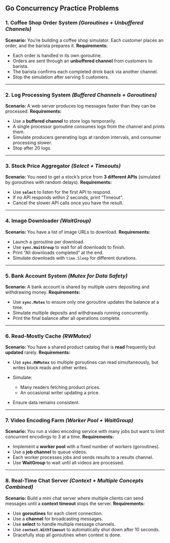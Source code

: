 ## **Go Concurrency Practice Problems**

### **1. Coffee Shop Order System** *(Goroutines + Unbuffered Channels)*

**Scenario:**
You’re building a coffee shop simulator. Each customer places an order, and the barista prepares it.
**Requirements:**

* Each order is handled in its own goroutine.
* Orders are sent through an **unbuffered channel** from customers to barista.
* The barista confirms each completed drink back via another channel.
* Stop the simulation after serving 5 customers.

---

### **2. Log Processing System** *(Buffered Channels + Goroutines)*

**Scenario:**
A web server produces log messages faster than they can be processed.
**Requirements:**

* Use a **buffered channel** to store logs temporarily.
* A single processor goroutine consumes logs from the channel and prints them.
* Simulate producers generating logs at random intervals, and consumer processing slower.
* Stop after 20 logs.

---

### **3. Stock Price Aggregator** *(Select + Timeouts)*

**Scenario:**
You need to get a stock’s price from **3 different APIs** (simulated by goroutines with random delays).
**Requirements:**

* Use **`select`** to listen for the first API to respond.
* If no API responds within 2 seconds, print “Timeout”.
* Cancel the slower API calls once you have the result.

---

### **4. Image Downloader** *(WaitGroup)*

**Scenario:**
You have a list of image URLs to download.
**Requirements:**

* Launch a goroutine per download.
* Use **`sync.WaitGroup`** to wait for all downloads to finish.
* Print “All downloads completed” at the end.
* Simulate downloads with `time.Sleep` for different durations.

---

### **5. Bank Account System** *(Mutex for Data Safety)*

**Scenario:**
A bank account is shared by multiple users depositing and withdrawing money.
**Requirements:**

* Use **`sync.Mutex`** to ensure only one goroutine updates the balance at a time.
* Simulate multiple deposits and withdrawals running concurrently.
* Print the final balance after all operations complete.

---

### **6. Read-Mostly Cache** *(RWMutex)*

**Scenario:**
You have a shared product catalog that is **read** frequently but **updated** rarely.
**Requirements:**

* Use **`sync.RWMutex`** so multiple goroutines can read simultaneously, but writes block reads and other writes.
* Simulate:

   * Many readers fetching product prices.
   * An occasional writer updating a price.
* Ensure data remains consistent.

---

### **7. Video Encoding Farm** *(Worker Pool + WaitGroup)*

**Scenario:**
You run a video encoding service with many jobs but want to limit concurrent encodings to 3 at a time.
**Requirements:**

* Implement a **worker pool** with a fixed number of workers (goroutines).
* Use a **job channel** to queue videos.
* Each worker processes jobs and sends results to a results channel.
* Use **WaitGroup** to wait until all videos are processed.

---

### **8. Real-Time Chat Server** *(Context + Multiple Concepts Combined)*

**Scenario:**
Build a mini chat server where multiple clients can send messages until a **context timeout** stops the server.
**Requirements:**

* Use **goroutines** for each client connection.
* Use a **channel** for broadcasting messages.
* Use **select** to handle multiple message channels.
* Use **`context.WithTimeout`** to automatically shut down after 10 seconds.
* Gracefully stop all goroutines when context is done.
